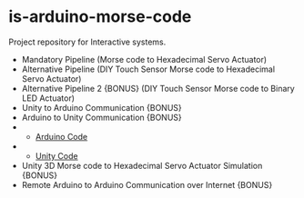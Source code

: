 # is-arduino-morse-code
Project repository for Interactive systems.
- Mandatory Pipeline (Morse code to Hexadecimal Servo Actuator)
- Alternative Pipeline (DIY Touch Sensor Morse code to Hexadecimal Servo Actuator)
- Alternative Pipeline 2 {BONUS} (DIY Touch Sensor Morse code to Binary LED Actuator)
- Unity to Arduino Communication {BONUS}
- Arduino to Unity Communication {BONUS} 
- - [Arduino Code](https://github.com/shahrukhx01/is-arduino-morse-code/blob/main/arduino/arduino_to_unity_serial_communication/arduino_to_unity_serial_communication.ino) 
- - [Unity Code](https://github.com/shahrukhx01/is-arduino-morse-code/blob/main/unity/arduino_to_unity_communication/arduino_to_unity_serial_communication.cs)
- Unity 3D Morse code to Hexadecimal Servo Actuator Simulation {BONUS}
- Remote Arduino to Arduino Communication over Internet {BONUS}
